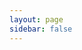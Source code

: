 ```yaml
---
layout: page
sidebar: false
---
```


<div class="container">
  <div class="gl-container">
    <web-gpu />
  </div>
</div>

